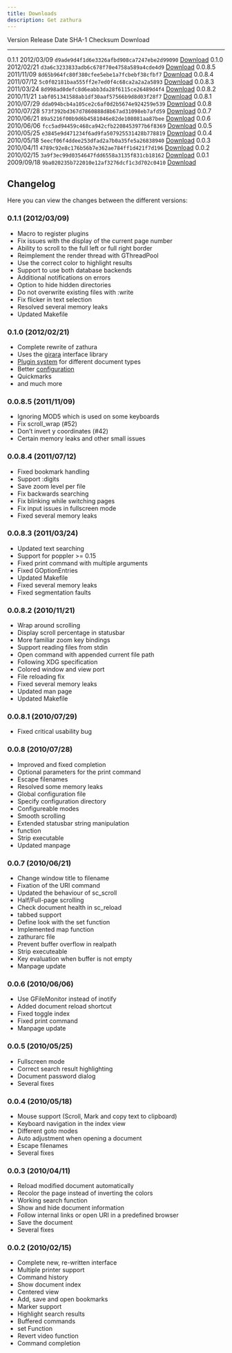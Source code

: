 ```yaml
---
title: Downloads
description: Get zathura
---
```


Version  Release Date  SHA-1 Checksum                             Download
-------- ------------  ------------------------------------------ ----------------------------------
0.1.1    2012/03/09    `d9ade9d4f1d6e3326afbd908ca7247ebe2d99090` [Download](zathura-0.1.1.tar.gz)
0.1.0    2012/02/21    `d3a6c3233833adb6c678f70e4758a589a4cde4d9` [Download](zathura-0.1.0.tar.gz)
0.0.8.5  2011/11/09    `8d65b964fc80f380cfee5ebe1a7fcbebf38cfbf7` [Download](zathura-0.0.8.5.tar.gz)
0.0.8.4  2011/07/12    `5c0f02181baa555ff2e7ed0f4c68ca2a2a2a5893` [Download](zathura-0.0.8.4.tar.gz)
0.0.8.3  2011/03/24    `8d998ad0defc8d6eabb3da28f6115ce26489d4f4` [Download](zathura-0.0.8.3.tar.gz)
0.0.8.2  2010/11/21    `1abf051341588ab1df30aaf57566b9d8d03f28f7` [Download](zathura-0.0.8.2.tar.gz)
0.0.8.1  2010/07/29    `dda094bcb4a105ce2c6af0d2b5674e924259e539` [Download](zathura-0.0.8.1.tar.gz)
0.0.8    2010/07/28    `573f392bd367d7860888d8b67ad31098eb7afd59` [Download](zathura-0.0.8.tar.gz)
0.0.7    2010/06/21    `89a5216f00b9d6b4581046e82de108081aa87bee` [Download](zathura-0.0.7.tar.gz)
0.0.6    2010/06/06    `fcc5ad94459c468ca942cfb2208453977b6f8369` [Download](zathura-0.0.6.tar.gz)
0.0.5    2010/05/25    `e3845e9d471234f6ad9fa507925531428b778819` [Download](zathura-0.0.5.tar.gz)
0.0.4    2010/05/18    `5eecf06f4ddee253dfad2a7b0a35fe5a26838940` [Download](zathura-0.0.4.tar.gz)
0.0.3    2010/04/11    `4789c92e8c176b56b7e362ae784ff1d421f7d196` [Download](zathura-0.0.3.tar.gz)
0.0.2    2010/02/15    `3a9f3ec99d0354647fdd6558a3135f831cb18162` [Download](zathura-0.0.2.tar.gz)
0.0.1    2009/09/18    `9ba020235b722010e12af3276dcf1c3d702c0410` [Download](zathura-0.0.1.tar.gz)

## Changelog
Here you can view the changes between the different versions:

### 0.1.1 (2012/03/09)
* Macro to register plugins
* Fix issues with the display of the current page number
* Ability to scroll to the full left or full right border
* Reimplement the render thread with GThreadPool
* Use the correct color to highlight results
* Support to use both database backends
* Additional notifications on errors
* Option to hide hidden directories
* Do not overwrite existing files with :write
* Fix flicker in text selection
* Resolved several memory leaks
* Updated Makefile

### 0.1.0 (2012/02/21)
* Complete rewrite of zathura
* Uses the [girara](/projects/girara) interface library
* [Plugin system](/projects/zathura/plugins) for different document types
* Better [configuration](/projects/zathura/configuration)
* Quickmarks
* and much more

### 0.0.8.5 (2011/11/09)
* Ignoring MOD5 which is used on some keyboards
* Fix scroll_wrap (#52)
* Don’t invert y coordinates (#42)
* Certain memory leaks and other small issues

### 0.0.8.4 (2011/07/12)
* Fixed bookmark handling
* Support :digits
* Save zoom level per file
* Fix backwards searching
* Fix blinking while switching pages
* Fix input issues in fullscreen mode
* Fixed several memory leaks

### 0.0.8.3 (2011/03/24)
* Updated text searching
* Support for poppler >= 0.15
* Fixed print command with multiple arguments
* Fixed GOptionEntries
* Updated Makefile
* Fixed several memory leaks
* Fixed segmentation faults

### 0.0.8.2 (2010/11/21)
* Wrap around scrolling
* Display scroll percentage in statusbar
* More familiar zoom key bindings
* Support reading files from stdin
* Open command with appended current file path
* Following XDG specification
* Colored window and view port
* File reloading fix
* Fixed several memory leaks
* Updated man page
* Updated Makefile

### 0.0.8.1 (2010/07/29)
* Fixed critical usability bug

### 0.0.8 (2010/07/28)
* Improved and fixed completion
* Optional parameters for the print command
* Escape filenames
* Resolved some memory leaks
* Global configuration file
* Specify configuration directory
* Configureable modes
* Smooth scrolling
* Extended statusbar string manipulation
* function
* Strip executable
* Updated manpage

### 0.0.7 (2010/06/21)
* Change window title to filename
* Fixation of the URI command
* Updated the behaviour of sc_scroll
* Half/Full-page scrolling
* Check document health in sc_reload
* tabbed support
* Define look with the set function
* Implemented map function
* zathurarc file
* Prevent buffer overflow in realpath
* Strip executeable
* Key evaluation when buffer is not empty
* Manpage update

### 0.0.6 (2010/06/06)
* Use GFileMonitor instead of inotify
* Added document reload shortcut
* Fixed toggle index
* Fixed print command
* Manpage update

### 0.0.5 (2010/05/25)
* Fullscreen mode
* Correct search result highlighting
* Document password dialog
* Several fixes

### 0.0.4 (2010/05/18)
* Mouse support (Scroll, Mark and copy text to clipboard)
* Keyboard navigation in the index view
* Different goto modes
* Auto adjustment when opening a document
* Escape filenames
* Several fixes

### 0.0.3 (2010/04/11)
* Reload modified document automatically
* Recolor the page instead of inverting the colors
* Working search function
* Show and hide document information
* Follow internal links or open URI in a predefined browser
* Save the document
* Several fixes

### 0.0.2 (2010/02/15)
* Complete new, re-written interface
* Multiple printer support
* Command history
* Show document index
* Centered view
* Add, save and open bookmarks
* Marker support
* Highlight search results
* Buffered commands
* set Function
* Revert video function
* Command completion
